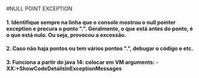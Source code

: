 #NULL POINT EXCEPTION
#### 1. Identifique sempre na linha que o console mostrou o null pointer exception e procura o ponto ".". Geralmente, o que está antes do ponto, é o que está nulo. Ou seja, provocou a excessão.
#### 2. Caso não haja pontos ou tem vários pontos ".", debugar o código e etc.
#### 3. Funciona a partir do java 14: colocar em VM arguments: -XX:+ShowCodeDetailsInExceptionMessages
